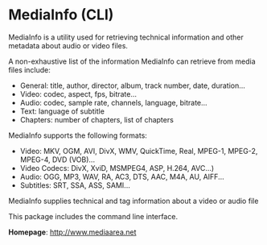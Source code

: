 MediaInfo (CLI)
===============

MediaInfo is a utility used for retrieving technical information and other
metadata about audio or video files.

A non-exhaustive list of the information MediaInfo can retrieve from media files include:
 * General: title, author, director, album, track number, date, duration...
 * Video: codec, aspect, fps, bitrate...
 * Audio: codec, sample rate, channels, language, bitrate...
 * Text: language of subtitle
 * Chapters: number of chapters, list of chapters

MediaInfo supports the following formats:
 * Video: MKV, OGM, AVI, DivX, WMV, QuickTime, Real, MPEG-1, MPEG-2, MPEG-4, DVD (VOB)...
 * Video Codecs: DivX, XviD, MSMPEG4, ASP, H.264, AVC...)
 * Audio: OGG, MP3, WAV, RA, AC3, DTS, AAC, M4A, AU, AIFF...
 * Subtitles: SRT, SSA, ASS, SAMI...

MediaInfo supplies technical and tag information about a video or audio file

This package includes the command line interface.


**Homepage**: http://www.mediaarea.net

